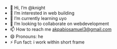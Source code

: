 - 👋 Hi, I’m @knight
- 👀 I’m interested in web building
- 🌱 I’m currently learning uyo
- 💞️ I’m looking to collaborate on webdevelopment
- 📫 How to reach me akpabiosamuel3@gmail.com
- 😄 Pronouns: he
- ⚡ Fun fact: i work within short frame

<!---
grownkidar/grownkidar is a ✨ special ✨ repository because its `README.md` (this file) appears on your GitHub profile.
You can click the Preview link to take a look at your changes.
--->
